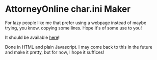 # AttorneyOnline char.ini Maker
 For lazy people like me that prefer using a webpage instead of maybe trying, you know, copying some lines. Hope it's of some use to you!

 It should be available [here](https://walkermillgress.github.io/attorneyonline-char.ini-maker)!

 Done in HTML and plain Javascript. I may come back to this in the future and make it pretty, but for now, I hope it suffices!